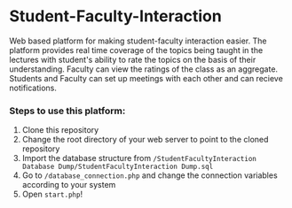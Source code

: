 # Student-Faculty-Interaction
Web based platform for making student-faculty interaction easier. The platform provides real time coverage of the topics being taught in the lectures with student's ability to rate the topics on the basis of their understanding. Faculty can view the ratings of the class as an aggregate. Students and Faculty can set up meetings with each other and can recieve notifications.

<h3>Steps to use this platform:</h3>

1. Clone this repository
2. Change the root directory of your web server to point to the cloned repository
3. Import the database structure from `/StudentFacultyInteraction Database Dump/StudentFacultyInteraction Dump.sql`
4. Go to `/database_connection.php` and change the connection variables according to your system
5. Open `start.php`!
